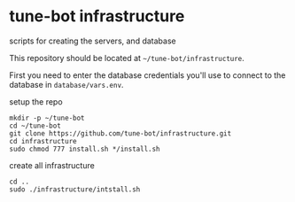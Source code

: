 # tune-bot infrastructure
scripts for creating the servers, and database

This repository should be located at `~/tune-bot/infrastructure`.

First you need to enter the database credentials you'll use to connect to the database in `database/vars.env`.


setup the repo
```
mkdir -p ~/tune-bot
cd ~/tune-bot
git clone https://github.com/tune-bot/infrastructure.git
cd infrastructure
sudo chmod 777 install.sh */install.sh 
```

create all infrastructure
```
cd ..
sudo ./infrastructure/intstall.sh
```